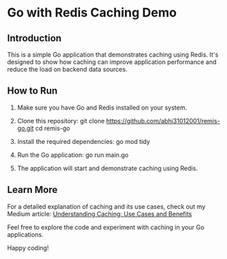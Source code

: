 # Go with Redis Caching Demo

## Introduction

This is a simple Go application that demonstrates caching using Redis. It's designed to show how caching can improve application performance and reduce the load on backend data sources.

## How to Run

1. Make sure you have Go and Redis installed on your system.

2. Clone this repository:
git clone https://github.com/abhi31012001/remis-go.git
cd remis-go


3. Install the required dependencies:
go mod tidy

4. Run the Go application:
go run main.go


5. The application will start and demonstrate caching using Redis.

## Learn More

For a detailed explanation of caching and its use cases, check out my Medium article:
[Understanding Caching: Use Cases and Benefits](https://medium.com/@abhipatel3112001_24075/caching-bb4be0718544)

Feel free to explore the code and experiment with caching in your Go applications.

Happy coding!
